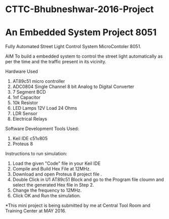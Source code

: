 # CTTC-Bhubneshwar-2016-Project
# An Embedded System Project 8051

Fully Automated Street Light Control System MicroContoler 8051.

AIM
To build a embedded system to control the street light automatically as per the time and the traffic present in its vicinity.

Hardware Used
1.	AT89c51 micro controller
2.	ADC0804 Single Channel 8 bit Analog to Digital Converter
3.	7 Segment BCD
4.	1nf Capacitor
5.	10k Resistor
6.	LED Lamps 12V Load 24 Ohms
7.	LDR Sensor
8.	Electrical Relays

Software Development Tools Used:
1.  Keil IDE c51v805
2.  Proteus 8

Instructions to run simulation:

1. Load the given "Code" file in your Keil IDE
2. Compile and Build Hex File at 12MHz.
3. Download and open Proteus 8 project file .
4. Double Click in U1 AT89c51 Block and go to the Program file cloumn and select the generated Hex file in Step 2.
5. Change the frequency to 12MHz.
6. Click OK and Run the simulation.


*This mini project is being submitted by me at Central Tool Room and Training Center at MAY 2016.
